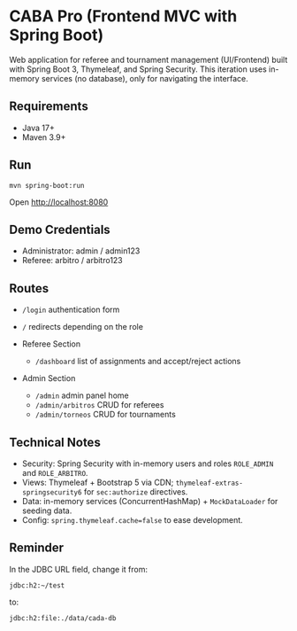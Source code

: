 # CABA Pro (Frontend MVC with Spring Boot)

Web application for referee and tournament management (UI/Frontend) built with Spring Boot 3, Thymeleaf, and Spring Security. This iteration uses in-memory services (no database), only for navigating the interface.

## Requirements

* Java 17+
* Maven 3.9+

## Run

```
mvn spring-boot:run
```

Open [http://localhost:8080](http://localhost:8080)

## Demo Credentials

* Administrator: admin / admin123
* Referee: arbitro / arbitro123

## Routes

* `/login` authentication form
* `/` redirects depending on the role
* Referee Section

  * `/dashboard` list of assignments and accept/reject actions
* Admin Section

  * `/admin` admin panel home
  * `/admin/arbitros` CRUD for referees
  * `/admin/torneos` CRUD for tournaments

## Technical Notes

* Security: Spring Security with in-memory users and roles `ROLE_ADMIN` and `ROLE_ARBITRO`.
* Views: Thymeleaf + Bootstrap 5 via CDN; `thymeleaf-extras-springsecurity6` for `sec:authorize` directives.
* Data: in-memory services (ConcurrentHashMap) + `MockDataLoader` for seeding data.
* Config: `spring.thymeleaf.cache=false` to ease development.

## Reminder

In the JDBC URL field, change it from:

```
jdbc:h2:~/test
```

to:

```
jdbc:h2:file:./data/cada-db
```

